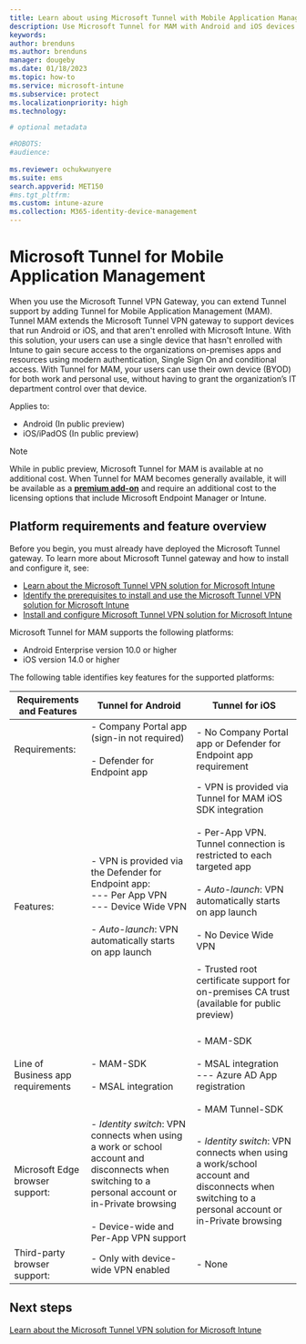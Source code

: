 ```yaml
---
title: Learn about using Microsoft Tunnel with Mobile Application Management
description: Use Microsoft Tunnel for MAM with Android and iOS devices. Tunnel support for MAM expands access to your organizational resources for devices that can't or haven't enrolled with Microsoft Intune.
keywords:
author: brenduns
ms.author: brenduns
manager: dougeby
ms.date: 01/18/2023
ms.topic: how-to
ms.service: microsoft-intune
ms.subservice: protect
ms.localizationpriority: high
ms.technology:

# optional metadata

#ROBOTS:
#audience:
 
ms.reviewer: ochukwunyere
ms.suite: ems
search.appverid: MET150
#ms.tgt_pltfrm:
ms.custom: intune-azure
ms.collection: M365-identity-device-management
---
```


# Microsoft Tunnel for Mobile Application Management

When you use the Microsoft Tunnel VPN Gateway, you can extend Tunnel support by adding Tunnel for Mobile Application Management (MAM). Tunnel MAM extends the Microsoft Tunnel VPN gateway to support devices that run Android or iOS, and that aren't enrolled with Microsoft Intune. With this solution, your users can use a single device that hasn't enrolled with Intune to gain secure access to the organizations on-premises apps and resources using modern authentication, Single Sign On and conditional access. With Tunnel for MAM, your users can use their own device (BYOD) for both work and personal use, without having to grant the organization’s IT department control over that device.

Applies to:

- Android  (In public preview)
- iOS/iPadOS (In public preview)

> [!NOTE]
> While in public preview, Microsoft Tunnel for MAM is available at no additional cost. When Tunnel for MAM becomes generally available, it will be available as a [**premium add-on**](/fundamentals/premium-add-ons.md) and require an additional cost to the licensing options that include Microsoft Endpoint Manager or Intune.

## Platform requirements and feature overview

Before you begin, you must already have deployed the Microsoft Tunnel gateway. To learn more about Microsoft Tunnel gateway and how to install and configure it,  see:

- [Learn about the Microsoft Tunnel VPN solution for Microsoft Intune](../protect/microsoft-tunnel-overview.md)
- [Identify the prerequisites to install and use the Microsoft Tunnel VPN solution for Microsoft Intune](../protect/microsoft-tunnel-prerequisites.md)
- [Install and configure Microsoft Tunnel VPN solution for Microsoft Intune](../protect/microsoft-tunnel-configure.md)

Microsoft Tunnel for MAM supports the following platforms:

- Android Enterprise version 10.0 or higher
- iOS version 14.0 or higher

The following table identifies key features for the supported platforms:

| Requirements and Features        |Tunnel for Android     | Tunnel for iOS           |
|------------------|-----------------------|--------------------------|
| Requirements:    | - Company Portal app (sign-in not required)<br><br> - Defender for Endpoint app     | - No Company Portal app or Defender for Endpoint app requirement   |
| Features:        | - VPN is provided via the Defender for Endpoint app: <br> --- Per App VPN <br> --- Device Wide VPN <br><br> - *Auto-launch*: VPN automatically starts on app launch   | - VPN is provided via Tunnel for MAM iOS SDK integration <br><br> - Per-App VPN. Tunnel connection is restricted to each targeted app <br><br> - *Auto-launch*: VPN automatically starts on app launch <br><br>   -  No Device Wide VPN <br><br> - Trusted root certificate support for on-premises CA trust (available for public preview) <br><br>  |
| Line of Business app requirements| - MAM-SDK <br><br> - MSAL integration  | - MAM-SDK <br><br> - MSAL integration <br> --- Azure AD App registration <br><br> -  MAM Tunnel-SDK    |
| Microsoft Edge browser support:| - *Identity switch*: VPN connects when using a work or school account and disconnects when switching to a personal account or in-Private browsing <br><br> - Device-wide and Per-App VPN support  | - *Identity switch*: VPN connects when using a work/school account and disconnects when switching to a personal account or in-Private browsing   |
| Third-party browser support:     | - Only with device-wide VPN enabled  | - None  |

## Next steps

[Learn about the Microsoft Tunnel VPN solution for Microsoft Intune](../protect/microsoft-tunnel-overview.md)